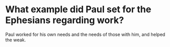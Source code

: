 # What example did Paul set for the Ephesians regarding work?

Paul worked for his own needs and the needs of those with him, and helped the weak.
